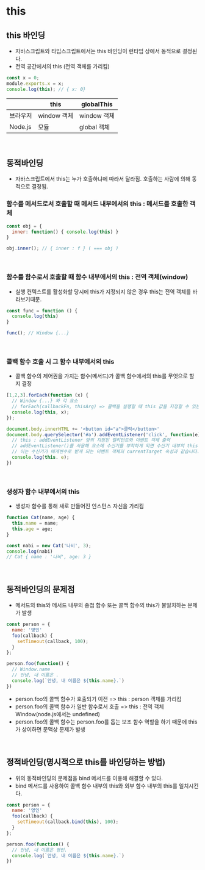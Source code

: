 # this

## this 바인딩
- 자바스크립트와 타입스크립트에서는 this 바인딩이 런타임 상에서 동적으로 결정된다.
- 전역 공간에서의 this (전역 객체를 가리킴)

```javascript
const x = 0;
module.exports.x = x;
console.log(this); // { x: 0} 
```
  
||this|globalThis|
|---|---|---|
|브라우저|window 객체|window 객체|
|Node.js|모듈|global 객체|

<br/>

## 동적바인딩
- 자바스크립트에서 this는 누가 호출하냐에 따라서 달라짐. 호출하는 사람에 의해 동적으로 결정됨.
### 함수를 메서드로서 호출할 때 메서드 내부에서의 this : 메서드를 호출한 객체
```javascript
const obj = {
  inner: function() { console.log(this) }
}

obj.inner(); // { inner : f } ( === obj )
```

<br />

### 함수를 함수로서 호출할 때 함수 내부에서의 this : 전역 객체(window)
- 실행 컨텍스트를 활성화할 당시에 this가 지정되지 않은 경우 this는 전역 객체를 바라보기때문.
```javascript
const func = function () {
  console.log(this)
}

func(); // Window {...}
```

<br />

### 콜백 함수 호출 시 그 함수 내부에서의 this
- 콜백 함수의 제어권을 가지는 함수(메서드)가 콜백 함수에서의 this를 무엇으로 할지 결정
```javascript
[1,2,3].forEach(function (x) {  
  // Window {...} 와 각 요소
  // forEach(callbackFn, thisArg) => 콜백을 실행할 때 this 값을 지정할 수 있는데 지정하지 않았기때문에
  console.log(this, x); 
});

document.body.innerHTML += '<button id="a">클릭</button>'
document.body.querySelector('#a').addEventListener('click', function(e) {
  // this : addEventListener 앞의 지정된 엘리먼트와 이벤트 객체 출력
  // addEventListener()를 사용해 요소에 수신기를 부착하게 되면 수신기 내부의 this 값은 대상 요소를 가리키게 되며,
  // 이는 수신기가 매개변수로 받게 되는 이벤트 객체의 currentTarget 속성과 같습니다.
  console.log(this. e);
})
```

<br />

### 생성자 함수 내부에서의 this
- 생성자 함수를 통해 새로 만들어진 인스턴스 자신을 가리킴
```javascript
function Cat(name, age) {
  this.name = name;
  this.age = age;
}

const nabi = new Cat('나비', 3);
console.log(nabi)
// Cat { name : '나비', age: 3 }
```

<br />

## 동적바인딩의 문제점
- 메서드의 this와 메서드 내부의 중첩 함수 또는 콜백 함수의 this가 불일치하는 문제가 발생
```javascript
const person = {
  name: '영인'
  foo(callback) {
    setTimeout(callback, 100);
  }
};

person.foo(function() {
  // Window.name
  // 안녕, 내 이름은 .
  console.log(`안녕, 내 이름은 ${this.name}.`) 
})
```
- person.foo의 콜백 함수가 호출되기 이전 => this : person 객체를 가리킴
- person.foo의 콜백 함수가 일반 함수로서 호출 => this : 전역 객체 Window(node.js에서는 undefined)
- person.foo의 콜백 함수는 person.foo를 돕는 보조 함수 역할을 하기 때문에 this가 상이하면 문맥상 문제가 발생

<br />

## 정적바인딩(명시적으로 this를 바인딩하는 방법)
- 위의 동적바인딩의 문제점을 bind 메서드를 이용해 해결할 수 있다.
- bind 메서드를 사용하여 콜백 함수 내부의 this와 외부 함수 내부의 this를 일치시킨다.
```javascript
const person = {
  name: '영인'
  foo(callback) {
    setTimeout(callback.bind(this), 100);
  }
};

person.foo(function() {
  // 안녕, 내 이름은 영인.
  console.log(`안녕, 내 이름은 ${this.name}.`) 
})
```
